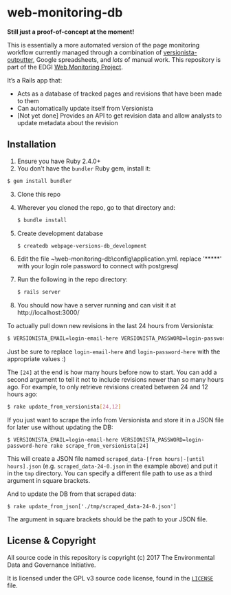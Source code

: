 # web-monitoring-db

**Still just a proof-of-concept at the moment!**

This is essentially a more automated version of the page monitoring workflow currently managed through a combination of [versionista-outputter](https://github.com/edgi-govdata-archiving/versionista-outputter/), Google spreadsheets, and *lots* of manual work. This repository is part of the EDGI [Web Monitoring Project](https://github.com/edgi-govdata-archiving/web-monitoring).

It’s a Rails app that:

- Acts as a database of tracked pages and revisions that have been made to them
- Can automatically update itself from Versionista
- [Not yet done] Provides an API to get revision data and allow analysts to update metadata about the revision


## Installation

1. Ensure you have Ruby 2.4.0+
2. You don’t have the `bundler` Ruby gem, install it:

  ```sh
  $ gem install bundler
  ```

3. Clone this repo
4. Wherever you cloned the repo, go to that directory and:

   ```sh
   $ bundle install
   ```

5. Create development database

   ```sh
   $ createdb webpage-versions-db_development
   ```

6. Edit the file ~\web-monitoring-db\config\application.yml. replace '*****' with your login role password to connect with postgresql

7. Run the following in the repo directory:

   ```sh
   $ rails server
   ```

8. You should now have a server running and can visit it at http://localhost:3000/

To actually pull down new revisions in the last 24 hours from Versionista:

```sh
$ VERSIONISTA_EMAIL=login-email-here VERSIONISTA_PASSWORD=login-password-here rake update_from_versionista[24]
```

Just be sure to replace `login-email-here` and `login-password-here` with the appropriate values :)

The `[24]` at the end is how many hours before now to start. You can add a second argument to tell it not to include revisions newer than so many hours ago. For example, to only retrieve revisions created between 24 and 12 hours ago:

```sh
$ rake update_from_versionista[24,12]
```

If you just want to scrape the info from Versionista and store it in a JSON file for later use without updating the DB:

```
$ VERSIONISTA_EMAIL=login-email-here VERSIONISTA_PASSWORD=login-password-here rake scrape_from_versionista[24]
```

This will create a JSON file named `scraped_data-[from hours]-[until hours].json` (e.g. `scraped_data-24-0.json` in the example above) and put it in the `tmp` directory. You can specify a different file path to use as a third argument in square brackets.

And to update the DB from that scraped data:

```
$ rake update_from_json['./tmp/scraped_data-24-0.json']
```

The argument in square brackets should be the path to your JSON file.


## License & Copyright

All source code in this repository is copyright (c) 2017 The Environmental Data and Governance Initiative.

It is licensed under the GPL v3 source code license, found in the [`LICENSE`](https://github.com/edgi-govdata-archiving/webpage-versions-db/blob/master/LICENSE) file.
